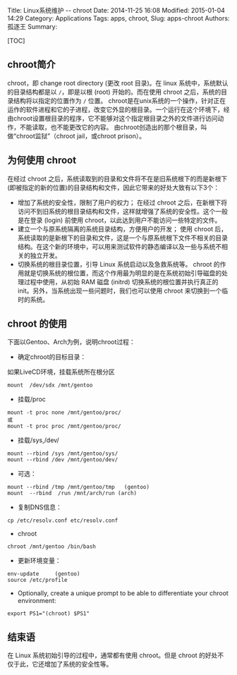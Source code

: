 Title: Linux系统维护 -- chroot
Date: 2014-11-25 16:08
Modified: 2015-01-04 14:29
Category: Applications
Tags: apps, chroot,
Slug: apps-chroot
Authors: 孤逐王
Summary:

[TOC]

## chroot简介

chroot，即 change root directory (更改 root 目录)。在 linux 系统中，系统默认的目录结构都是以 `/`，即是以根 (root) 开始的。而在使用 chroot 之后，系统的目录结构将以指定的位置作为 `/` 位置。
chroot是在unix系统的一个操作，针对正在运作的软件进程和它的子进程，改变它外显的根目录。一个运行在这个环境下，经由chroot设置根目录的程序，它不能够对这个指定根目录之外的文件进行访问动作，不能读取，也不能更改它的内容。
由chroot创造出的那个根目录，叫做“chroot监狱”（chroot jail，或chroot prison）。

## 为何使用 chroot

在经过 chroot 之后，系统读取到的目录和文件将不在是旧系统根下的而是新根下(即被指定的新的位置)的目录结构和文件，因此它带来的好处大致有以下3个：

- 增加了系统的安全性，限制了用户的权力；
在经过 chroot 之后，在新根下将访问不到旧系统的根目录结构和文件，这样就增强了系统的安全性。这个一般是在登录 (login) 前使用 chroot，以此达到用户不能访问一些特定的文件。
- 建立一个与原系统隔离的系统目录结构，方便用户的开发；
使用 chroot 后，系统读取的是新根下的目录和文件，这是一个与原系统根下文件不相关的目录结构。在这个新的环境中，可以用来测试软件的静态编译以及一些与系统不相关的独立开发。
- 切换系统的根目录位置，引导 Linux 系统启动以及急救系统等。
chroot 的作用就是切换系统的根位置，而这个作用最为明显的是在系统初始引导磁盘的处理过程中使用，从初始 RAM 磁盘 (initrd) 切换系统的根位置并执行真正的 init。另外，当系统出现一些问题时，我们也可以使用 chroot 来切换到一个临时的系统。

## chroot 的使用

下面以Gentoo、Arch为例，说明chroot过程：

- 确定chroot的目标目录：

如果LiveCD环境，挂载系统所在根分区

```
mount  /dev/sdx /mnt/gentoo
```

- 挂载/proc

```
mount -t proc none /mnt/gentoo/proc/
或
mount -t proc proc /mnt/gentoo/proc/
```

- 挂载/sys,/dev/

```
mount --rbind /sys /mnt/gentoo/sys/
mount --rbind /dev /mnt/gentoo/dev/
```

- 可选：

```
mount --rbind /tmp /mnt/gentoo/tmp   (gentoo)
mount  --rbind  /run /mnt/arch/run (arch)
```

- 复制DNS信息：

```
cp /etc/resolv.conf etc/resolv.conf
```

- chroot

```
chroot /mnt/gentoo /bin/bash
```

- 更新环境变量：

```
env-update     (gentoo)
source /etc/profile
```

- Optionally, create a unique prompt to be able to differentiate your chroot environment:
   
```
export PS1="(chroot) $PS1"
```


## 结束语

在 Linux 系统初始引导的过程中，通常都有使用 chroot。但是 chroot 的好处不仅于此，它还增加了系统的安全性等。
